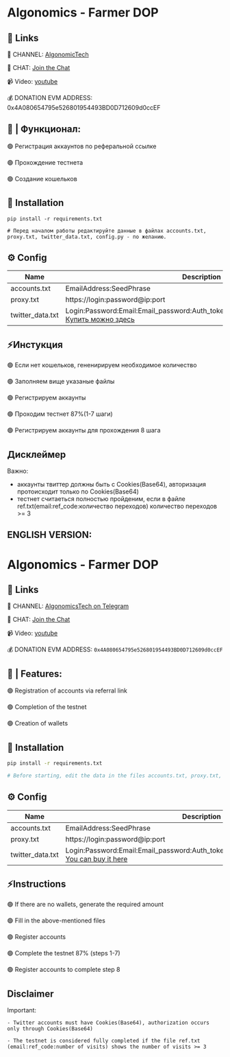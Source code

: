#  Algonomics - Farmer DOP


## 🔗 Links

🔔 CHANNEL: [AlgonomicTech](https://t.me/AlgonomicsTech)

💬 CHAT: [Join the Chat](https://t.me/+7zMjbT6mRBZlMGEy)

📹 Video: [youtube](https://youtu.be/z0Att42Zcog)

💰 DONATION EVM ADDRESS: 0x4A080654795e526801954493BD0D712609d0ccEF



## 🤖 | Функционал:

🟢 Регистрация аккаунтов по реферальной ссылке

🟢 Прохождение тестнета

🟢 Создание кошельков




## 🚀 Installation
```
pip install -r requirements.txt

# Перед началом работы редактируйте данные в файлах accounts.txt, proxy.txt, twitter_data.txt, config.py - по желанию.

```

## ⚙️ Config

| Name | Description                                                                                                                                                                                                                                                                                                                  |
| --- |------------------------------------------------------------------------------------------------------------------------------------------------------------------------------------------------------------------------------------------------------------------------------------------------------------------------------|
| accounts.txt | EmailAddress:SeedPhrase                                                                                                                                                                                                                                                                                                      |
| proxy.txt | https://login:password@ip:port                                                                                                                                                                                                                                                                                               |
|twitter_data.txt| Login:Password:Email:Email_password:Auth_token:Secret_key_link:Cookies(Base64)   [Купить можно здесь](https://dark.shopping/products/view/akkaunty-twitter-podtverzdeny-po-pocte-outlookcomhotmailcom-pocta-v-komplekte-pri-etom-mozet-ne-rabotat-cookies-base64-v-komplekte-profil-ne-zapolnen-pol-mix-imena-en-reg-mix-ip) |

## ⚡️Инстукция

🟢 Если нет кошельков, гененирируем необходимое количество

🟢 Заполняем вище указаные файлы

🟢 Регистрируем аккаунты

🟢 Проходим тестнет 87%(1-7 шаги)

🟢 Регистрируем аккаунты для прохождения 8 шага




## Дисклеймер

Важно:
- аккаунты твиттер должны быть с Cookies(Base64), авторизация протоисходит только по Cookies(Base64)
- тестнет считаеться полностью пройденим, если в файле ref.txt(email:ref_code:количество переходов) количество переходов >= 3










## ENGLISH VERSION:
# Algonomics - Farmer DOP

## 🔗 Links

🔔 CHANNEL: [AlgonomicsTech on Telegram](https://t.me/AlgonomicsTech)

💬 CHAT: [Join the Chat](https://t.me/+7zMjbT6mRBZlMGEy)

📹 Video: [youtube](https://youtu.be/z0Att42Zcog)

💰 DONATION EVM ADDRESS: `0x4A080654795e526801954493BD0D712609d0ccEF`

## 🤖 | Features:

🟢 Registration of accounts via referral link

🟢 Completion of the testnet

🟢 Creation of wallets

## 🚀 Installation

```bash
pip install -r requirements.txt

# Before starting, edit the data in the files accounts.txt, proxy.txt, twitter_data.txt, config.py as desired.

```

## ⚙️ Config

| Name | Description                                                                                                                                                                                                                                                                                                                   |
| --- |-------------------------------------------------------------------------------------------------------------------------------------------------------------------------------------------------------------------------------------------------------------------------------------------------------------------------------|
| accounts.txt | EmailAddress:SeedPhrase                                                                                                                                                                                                                                                                                                       |
| proxy.txt | https://login:password@ip:port                                                                                                                                                                                                                                                                                                |
|twitter_data.txt| Login:Password:Email:Email_password:Auth_token:Secret_key_link:Cookies(Base64)   [You can buy it here](https://dark.shopping/products/view/akkaunty-twitter-podtverzdeny-po-pocte-outlookcomhotmailcom-pocta-v-komplekte-pri-etom-mozet-ne-rabotat-cookies-base64-v-komplekte-profil-ne-zapolnen-pol-mix-imena-en-reg-mix-ip) |


## ⚡️Instructions

🟢 If there are no wallets, generate the required amount

🟢 Fill in the above-mentioned files

🟢 Register accounts

🟢 Complete the testnet 87% (steps 1-7)

🟢 Register accounts to complete step 8



## Disclaimer

Important:

    - Twitter accounts must have Cookies(Base64), authorization occurs only through Cookies(Base64)

    - The testnet is considered fully completed if the file ref.txt (email:ref_code:number of visits) shows the number of visits >= 3


